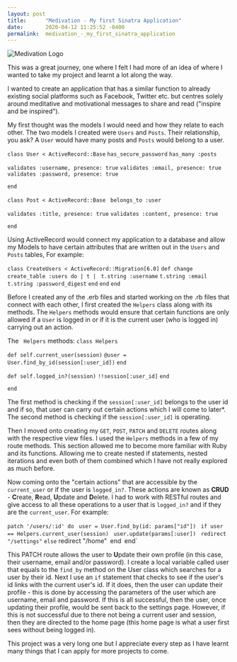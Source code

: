 ```yaml
---
layout: post
title:      "Medivation - My first Sinatra Application"
date:       2020-04-12 11:25:52 -0400
permalink:  medivation_-_my_first_sinatra_application
---
```



![Medivation Logo](http://imgur.com/y5SkbdJ)


This was a great journey, one where I felt I had more of an idea of where I wanted to take my project and learnt a lot along the way.

I wanted to create an application that has a similar function to already existing social platforms such as Facebook, Twitter etc. but centres solely around meditative and motivational messages to share and read ("inspire and be inspired"). 

My first thought was the models I would need and how they relate to each other. The two models I created were `Users` and `Posts`. Their relationship, you ask? A `User` would have many posts and `Posts` would belong to a user.

`class User < ActiveRecord::Base`
  `has_secure_password`
  `has_many :posts`

  `validates :username, presence: true`
  `validates :email, presence: true`
  `validates :password, presence: true`

`end`

`class Post < ActiveRecord::Base`
 ` belongs_to :user`

 `validates :title, presence: true`
 `validates :content, presence: true`

`end`

Using ActiveRecord would connect my application to a database and allow my Models to have certain attributes that are written out in the `Users` and `Posts` tables, For example:

`class CreateUsers < ActiveRecord::Migration[6.0]`
  `def change`
   ` create_table :users do | t |`
     ` t.string :username`
      `t.string :email`
     ` t.string :password_digest`
    `end`
 `end`
`end`

Before I created any of the .erb files and started working on the .rb files that connect with each other, I first created the `Helpers` class along with its methods. The `Helpers` methods would ensure that certain functions are only allowed if a `User` is logged in or if it is the current user (who is logged in) carrying out an action.

The ` Helpers` methods:
`class Helpers`

   `def self.current_user(session)`
     `@user = User.find_by_id(session[:user_id])`
   `end`

   `def self.logged_in?(session)`
     `!!session[:user_id]`
   `end`

`end`

The first method is checking if the `session[:user_id]` belongs to the user id and if so, that user can carry out certain actions which I will come to later*. The second method is checking if the `session[:user_id]` is operating.

Then I moved onto creating my `GET`, `POST`, `PATCH` and `DELETE` routes along with the respective view files. I used the `Helpers` methods in a few of my route methods. This section allowed me to become more familiar with Ruby and its functions. Allowing me to create nested if statements, nested iterations and even both of them combined which I have not really explored as much before. 

Now coming onto the "certain actions" that are accessible by the `current_user` or if the user is `logged_in?`. These actions are known as **CRUD** - **C**reate, **R**ead, **U**pdate and **D**elete. I had to work with RESTful routes and give access to all these operations to a user that is `logged_in?` and if they are the `current_user`.  For example: 

`patch '/users/:id' do`
   ` user = User.find_by(id: params["id"])`
   ` if user == Helpers.current_user(session)`
     ` user.update(params[:user])`
     ` redirect "/settings"`
    `else`
      redirect "/home"`
    `end`
  `end`
	
This PATCH route allows the user to **U**pdate their own profile (in this case, their username, email and/or password). I create a local variable called user that equals to the `find_by` method on the User class which searches for a user by their id. Next I use an `if` statement that checks to see if the user's id links with the current user's id. If it does, then the user can update their profile - this is done by accessing the parameters of the user which are username, email and password. If this is all successful, then the user, once updating their profile, would be sent back to the settings page. However, if this is not successful due to there not being a current user and session, then they are directed to the home page (this home page is what a user first sees without being logged in).

This project was a very long one but I appreciate every step as I have learnt many things that I can apply for more projects to come.

